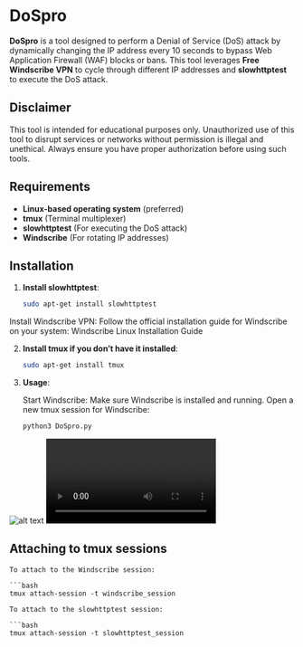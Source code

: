 # DoSpro

**DoSpro** is a tool designed to perform a Denial of Service (DoS) attack by dynamically changing the IP address every 10 seconds to bypass Web Application Firewall (WAF) blocks or bans. This tool leverages **Free Windscribe VPN** to cycle through different IP addresses and **slowhttptest** to execute the DoS attack. 

## Disclaimer

This tool is intended for educational purposes only. Unauthorized use of this tool to disrupt services or networks without permission is illegal and unethical. Always ensure you have proper authorization before using such tools.

## Requirements

- **Linux-based operating system** (preferred)
- **tmux** (Terminal multiplexer)
- **slowhttptest** (For executing the DoS attack)
- **Windscribe** (For rotating IP addresses)

## Installation

1. **Install slowhttptest**:
   ```bash
   sudo apt-get install slowhttptest

Install Windscribe VPN: Follow the official installation guide for Windscribe on your system:
Windscribe Linux Installation Guide

2. **Install tmux if you don’t have it installed**:

    ```bash
    sudo apt-get install tmux

3. **Usage**:

    Start Windscribe: Make sure Windscribe is installed and running. Open a new tmux session for Windscribe:
    ```bash
    python3 DoSpro.py

![alt text](image.png)
![alt text](dos.webm)

## Attaching to tmux sessions

    To attach to the Windscribe session:

    ```bash
    tmux attach-session -t windscribe_session

    To attach to the slowhttptest session:

    ```bash
    tmux attach-session -t slowhttptest_session

